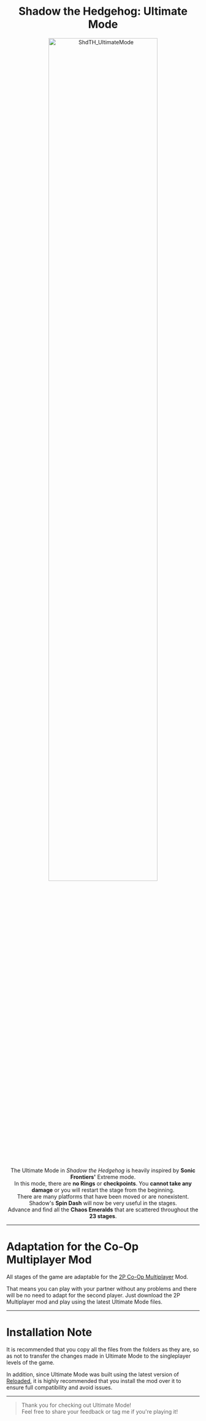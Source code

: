 <h1 align="center"><strong>Shadow the Hedgehog: Ultimate Mode</strong></h1>

<div align="center">
  <img src="https://github.com/user-attachments/assets/341a676a-9257-4c59-8bf6-b69844e1d49e" alt="ShdTH_UltimateMode" style="width: 75%;">
</div>

<p align="center">
  The Ultimate Mode in <em>Shadow the Hedgehog</em> is heavily inspired by <strong>Sonic Frontiers'</strong> Extreme mode.<br>
  In this mode, there are <strong>no Rings</strong> or <strong>checkpoints</strong>. You <strong>cannot take any damage</strong> or you will restart the stage from the beginning.<br>
  There are many platforms that have been moved or are nonexistent. Shadow's <strong>Spin Dash</strong> will now be very useful in the stages.<br>
  Advance and find all the <strong>Chaos Emeralds</strong> that are scattered throughout the <strong>23 stages</strong>.
</p>

---

# Adaptation for the Co-Op Multiplayer Mod

All stages of the game are adaptable for the [2P Co-Op Multiplayer](https://github.com/ShadowTheHedgehogHacking/2P-Reloaded) Mod. 

That means you can play with your partner without any problems and there will be no need to adapt for the second player.
Just download the 2P Multiplayer mod and play using the latest Ultimate Mode files.

---

# Installation Note

It is recommended that you copy all the files from the folders as they are, so as not to transfer the changes made in Ultimate Mode to the singleplayer levels of the game.

In addition, since Ultimate Mode was built using the latest version of [Reloaded](https://github.com/ShadowTheHedgehogHacking/ShdTH-Reloaded.git), it is highly recommended that you install the mod over it to ensure full compatibility and avoid issues.

---

> Thank you for checking out Ultimate Mode!  
> Feel free to share your feedback or tag me if you're playing it!
